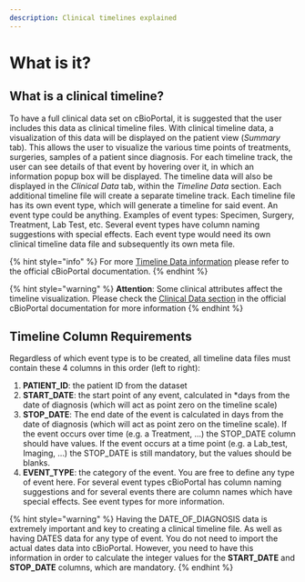 ```yaml
---
description: Clinical timelines explained
---
```


# What is it?

## What is a clinical timeline?

To have a full clinical data set on cBioPortal, it is suggested that the user includes this data as clinical timeline files. With clinical timeline data, a visualization of this data will be displayed on the patient view (_Summary_ tab). This allows the user to visualize the various time points of treatments, surgeries, samples of a patient since diagnosis. For each timeline track, the user can see details of that event by hovering over it, in which an information popup box will be displayed. The timeline data will also be displayed in the _Clinical Data_ tab, within the _Timeline Data_ section. Each additional timeline file will create a separate timeline track. Each timeline file has its own event type, which will generate a timeline for said event. An event type could be anything. Examples of event types: Specimen, Surgery, Treatment, Lab Test, etc. Several event types have column naming suggestions with special effects. Each event type would need its own clinical timeline data file and subsequently its own meta file.

{% hint style="info" %}
For more [Timeline Data information](https://docs.cbioportal.org/5.1-data-loading/data-loading/file-formats#timeline-data) please refer to the official cBioPortal documentation.
{% endhint %}

{% hint style="warning" %}
**Attention**: Some clinical attributes affect the timeline visualization. Please check the [Clinical Data section](https://docs.cbioportal.org/5.1-data-loading/data-loading/file-formats#clinical-data) in the official cBioPortal documentation for more information
{% endhint %}

## Timeline Column Requirements

Regardless of which event type is to be created, all timeline data files must contain these 4 columns in this order (left to right):

1. &#x20;**PATIENT\_ID**: the patient ID from the dataset
2. **START\_DATE**: the start point of any event, calculated in \*days from the date of diagnosis (which will act as point zero on the timeline scale)
3. **STOP\_DATE**: The end date of the event is calculated in days from the date of diagnosis (which will act as point zero on the timeline scale). If the event occurs over time (e.g. a Treatment, ...) the STOP\_DATE column should have values. If the event occurs at a time point (e.g. a Lab\_test, Imaging, ...) the STOP\_DATE is still mandatory, but the values should be blanks.
4. **EVENT\_TYPE**: the category of the event. You are free to define any type of event here. For several event types cBioPortal has column naming suggestions and for several events there are column names which have special effects. See event types for more information.

{% hint style="warning" %}
Having the DATE\_OF\_DIAGNOSIS data is extremely important and key to creating a clinical timeline file. As well as having DATES data for any type of event. You do not need to import the actual dates data into cBioPortal. However, you need to have this information in order to calculate the integer values for the **START\_DATE** and **STOP\_DATE** columns, which are mandatory.
{% endhint %}
